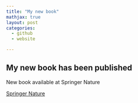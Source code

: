 ```yaml
---
title: "My new book"
mathjax: true
layout: post 
categories:
  - github
  - website

---
```


## My new book has been published 

New book available at Springer Nature

[Springer Nature](http://https://link.springer.com/book/10.1007/978-3-030-96921-9)
